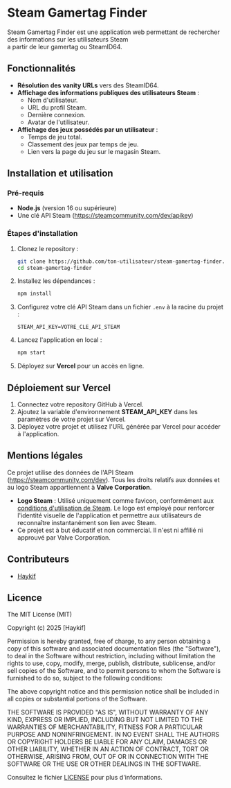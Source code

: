 # Steam Gamertag Finder

Steam Gamertag Finder est une application web permettant de rechercher des informations sur les utilisateurs Steam \
a partir de leur gamertag ou SteamID64.

## Fonctionnalités

- **Résolution des vanity URLs** vers des SteamID64.
- **Affichage des informations publiques des utilisateurs Steam** :
  - Nom d'utilisateur.
  - URL du profil Steam.
  - Dernière connexion.
  - Avatar de l'utilisateur.
- **Affichage des jeux possédés par un utilisateur** :
  - Temps de jeu total.
  - Classement des jeux par temps de jeu.
  - Lien vers la page du jeu sur le magasin Steam.

## Installation et utilisation

### Pré-requis

- **Node.js** (version 16 ou supérieure)
- Une clé API Steam (https://steamcommunity.com/dev/apikey)

### Étapes d'installation

1. Clonez le repository :

    ```bash
    git clone https://github.com/ton-utilisateur/steam-gamertag-finder.git
    cd steam-gamertag-finder
    ```

2. Installez les dépendances :

    ```bash
    npm install
    ```

3. Configurez votre clé API Steam dans un fichier `.env` à la racine du projet :

    ```env
    STEAM_API_KEY=VOTRE_CLE_API_STEAM
    ```

4. Lancez l'application en local :

    ```bash
    npm start
    ```

5. Déployez sur **Vercel** pour un accès en ligne.

## Déploiement sur Vercel

1. Connectez votre repository GitHub à Vercel.
2. Ajoutez la variable d'environnement **STEAM_API_KEY** dans les paramètres de votre projet sur Vercel.
3. Déployez votre projet et utilisez l'URL générée par Vercel pour accéder à l'application.

## Mentions légales

Ce projet utilise des données de l'API Steam (https://steamcommunity.com/dev). Tous les droits relatifs aux données et au logo Steam appartiennent à **Valve Corporation**.

- **Logo Steam** : Utilisé uniquement comme favicon, conformément aux [conditions d'utilisation de Steam](https://store.steampowered.com/legal/). Le logo est employé pour renforcer l'identité visuelle de l'application et permettre aux utilisateurs de reconnaître instantanément son lien avec Steam.
- Ce projet est à but éducatif et non commercial. Il n'est ni affilié ni approuvé par Valve Corporation.

## Contributeurs

- [Haykif](https://github.com/haykif)

## Licence

The MIT License (MIT)

Copyright (c) 2025 [Haykif]

Permission is hereby granted, free of charge, to any person obtaining a copy of this software and associated documentation files (the "Software"), to deal in the Software without restriction, including without limitation the rights to use, copy, modify, merge, publish, distribute, sublicense, and/or sell copies of the Software, and to permit persons to whom the Software is furnished to do so, subject to the following conditions:

The above copyright notice and this permission notice shall be included in all copies or substantial portions of the Software.

THE SOFTWARE IS PROVIDED "AS IS", WITHOUT WARRANTY OF ANY KIND, EXPRESS OR IMPLIED, INCLUDING BUT NOT LIMITED TO THE WARRANTIES OF MERCHANTABILITY, FITNESS FOR A PARTICULAR PURPOSE AND NONINFRINGEMENT. IN NO EVENT SHALL THE AUTHORS OR COPYRIGHT HOLDERS BE LIABLE FOR ANY CLAIM, DAMAGES OR OTHER LIABILITY, WHETHER IN AN ACTION OF CONTRACT, TORT OR OTHERWISE, ARISING FROM, OUT OF OR IN CONNECTION WITH THE SOFTWARE OR THE USE OR OTHER DEALINGS IN THE SOFTWARE.

Consultez le fichier [LICENSE](./LICENSE) pour plus d'informations.
